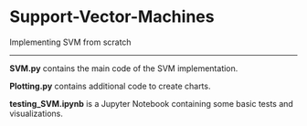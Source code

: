 # Support-Vector-Machines

Implementing SVM from scratch

--------------------------------

**SVM.py** contains the main code of the SVM implementation.

**Plotting.py** contains additional code to create charts.

**testing_SVM.ipynb** is a Jupyter Notebook containing some basic tests and visualizations.
